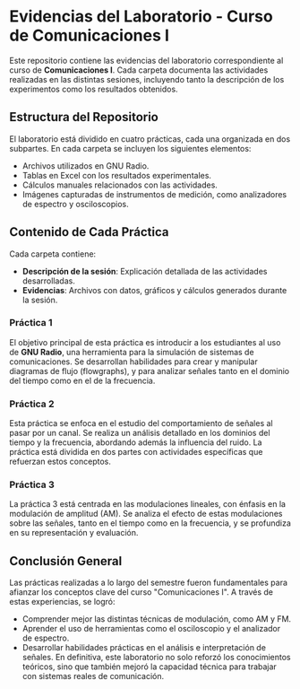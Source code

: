 # Evidencias del Laboratorio - Curso de Comunicaciones I

Este repositorio contiene las evidencias del laboratorio correspondiente al curso de **Comunicaciones I**. Cada carpeta documenta las actividades realizadas en las distintas sesiones, incluyendo tanto la descripción de los experimentos como los resultados obtenidos.

## Estructura del Repositorio

El laboratorio está dividido en cuatro prácticas, cada una organizada en dos subpartes. En cada carpeta se incluyen los siguientes elementos:

- Archivos utilizados en GNU Radio.
- Tablas en Excel con los resultados experimentales.
- Cálculos manuales relacionados con las actividades.
- Imágenes capturadas de instrumentos de medición, como analizadores de espectro y osciloscopios.

## Contenido de Cada Práctica

Cada carpeta contiene:

- **Descripción de la sesión**: Explicación detallada de las actividades desarrolladas.
- **Evidencias**: Archivos con datos, gráficos y cálculos generados durante la sesión.

### Práctica 1

El objetivo principal de esta práctica es introducir a los estudiantes al uso de **GNU Radio**, una herramienta para la simulación de sistemas de comunicaciones. Se desarrollan habilidades para crear y manipular diagramas de flujo (flowgraphs), y para analizar señales tanto en el dominio del tiempo como en el de la frecuencia.

### Práctica 2

Esta práctica se enfoca en el estudio del comportamiento de señales al pasar por un canal. Se realiza un análisis detallado en los dominios del tiempo y la frecuencia, abordando además la influencia del ruido. La práctica está dividida en dos partes con actividades específicas que refuerzan estos conceptos.

### Práctica 3
La práctica 3 está centrada en las modulaciones lineales, con énfasis en la modulación de amplitud (AM). Se analiza el efecto de estas modulaciones sobre las señales, tanto en el tiempo como en la frecuencia, y se profundiza en su representación y evaluación.

## Conclusión General

Las prácticas realizadas a lo largo del semestre fueron fundamentales para afianzar los conceptos clave del curso "Comunicaciones I". A través de estas experiencias, se logró:

- Comprender mejor las distintas técnicas de modulación, como AM y FM.
- Aprender el uso de herramientas como el osciloscopio y el analizador de espectro.
- Desarrollar habilidades prácticas en el análisis e interpretación de señales.
En definitiva, este laboratorio no solo reforzó los conocimientos teóricos, sino que también mejoró la capacidad técnica para trabajar con sistemas reales de comunicación.

